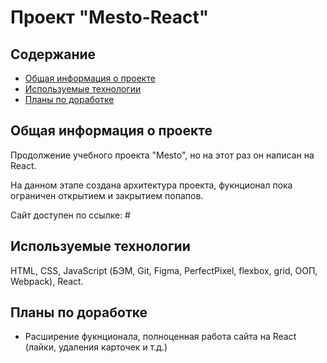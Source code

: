 # Проект "Mesto-React" 

## Содержание
* [Общая информация о проекте](#общая-информация-о-проекте)
* [Используемые технологии](#используемые-технологии)
* [Планы по доработке](#планы-по-доработке)

## Общая информация о проекте
Продолжение учебного проекта "Mesto", но на этот раз он написан на React. 

На данном этапе создана архитектура проекта, фукнционал пока ограничен открытием и закрытием попапов. 

Сайт доступен по ссылке: #

## Используемые технологии
HTML, CSS, JavaScript (БЭМ, Git, Figma, PerfectPixel, flexbox, grid, ООП, Webpack), React. 

## Планы по доработке
* Расширение фукнционала, полноценная работа сайта на React (лайки, удаления карточек и т.д.)
